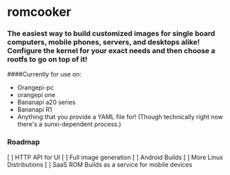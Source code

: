 # romcooker

### The easiest way to build customized images for single board computers, mobile phones, servers, and desktops alike!  Configure the kernel for your exact needs and then choose a rootfs to go on top of it!

####Currently for use on:

 * Orangepi-pc
 * orangepi one
 * Bananapi a20 series
 * Bananapi R1
 * Anything that you provide a YAML file for!  (Though technically right now there's a sunxi-dependent process.)
 
 
 ### Roadmap
 
 [ ] HTTP API for UI
 [ ] Full image generation
 [ ] Android Builds
 [ ] More Linux Distributions
 [ ] SaaS ROM Builds as a service for mobile devices
 
 
